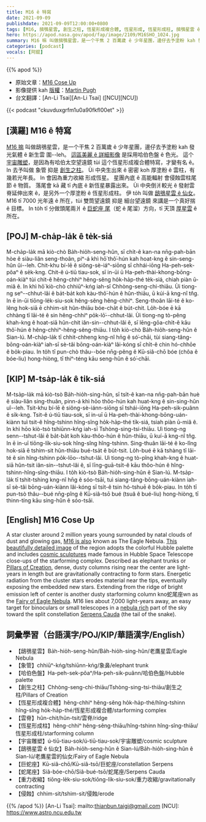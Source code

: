 ```yaml
---
title: M16 ê 特寫
date: 2021-09-09
publishdate: 2021-09-09T12:00:00+0800
tags: [M16, 鴟鴞星雲, 創生之柱, 恆星形成複合體, 恆星形成, 恆星形成柱, 鴟鴞星雲 ê 仙女, 哈伯太空望遠鏡, 巨蛇座]
hero: https://apod.nasa.gov/apod/fap/image/2109/M16SHO_1024.jpg
summary: M16 嘛 叫做鴟鴞星雲，是一个干焦 2 百萬歲 ê 少年星團，邊仔去予塗粉 kah 發光氣體 ê 新生雲 圍--leh。
categories: [podcast]
vocals: [阿錕]
---
```


{{% apod %}}

- 原始文章：[M16 Cose Up](https://apod.nasa.gov/apod/ap210909.html)
- 影像提供 kah [版權][copyright]：[Martin Pugh](https://www.martinpughastrophotography.space/about)
- 台文翻譯：[An-Li Tsai][An-Li Tsai] ([NCU][NCU])

{{< podcast "ckuvduxgrfm1u0a90fkfl00et" >}}

## [漢羅] M16 ê 特寫
[M16 嘛][M16 is also] 叫做鴟鴞星雲，是一个干焦 2 百萬歲 ê 少年星團，邊仔去予塗粉 kah 發光氣體 ê 新生雲 圍--leh。
[這區美麗 ê 詳細影像][This beautifully detailed image] 是採用哈伯色盤 ê 色光。
這个 [宇宙雕塑][cosmic sculptures]，是因為有哈伯太空望遠鏡 tùi 這个恆星形成複合體特寫，才變有名 ê。
In 去予叫做 象管 抑是 [創生之柱][Pillars of Creation]。
Ùi 中央生出來 ê 密密 koh 厚塗粉 ê 雲柱，有幾若光年長。
In 會因為重力收縮 形成恆星。
星團內底 ê 高能輻射 會侵蝕雲柱尾節 ê 物質。
落尾會 kā 藏 tī 內底 ê 新恆星暴露出來。
Ùi 中央倒爿較光 ê 發射雲脊延伸出來 ê，是另外一个厚塗粉 ê 恆星形成柱。
伊 to̍h 叫做 [鴟鴞星雲 ê 仙女][Fairy of Eagle Nebula]。
M16 tī 7000 光年遠 ê 所在，tùi 雙筒望遠鏡 抑是 細台望遠鏡 來講是一个真好揣 ê 目標。
In to̍h tī 分做頭尾兩爿 ê [巨蛇座 尾][Serpens Cauda]（蛇 ê 尾溜）方向，tī 天頂 [厚星雲][nebula rich] ê 所在。

## [POJ] M-cha̍p-la̍k ê te̍k-siá
M-cha̍p-la̍k mā kiò-chò Ba̍h-hio̍h-seng-hûn, sī chi̍t-ê kan-na nn̄g-pah-bān hòe ê siàu-liân seng-thoân, piⁿ-á khì hō͘ thô͘-hún kah hoat-kng  ê sin-seng-hûn ûi--leh.
Chit-khu bí-lē ê siông-sè-iáⁿ-siōng sī chhái-iōng Ha-peh-sek-pôaⁿ ê se̍k-kng.
Chit-ê ú-tiū tiau-sok, sī in-ūi ū Ha-peh-thài-khong-bōng-oán-kiàⁿ tùi chit-ê hêng-chhiⁿ hêng-sêng ho̍k-ha̍p-thé te̍k-siá, chiah piàn ū-miâ ê.
In khì hō͘ kiò-chò chhiūⁿ-kńg iah-sī Chhòng-seng-chi-thiāu.
Ùi tiong-ng seⁿ--chhut-lâi ê ba̍t-ba̍t koh kàu-thô͘-hún ê hûn-thiāu, ū kúi-ā kng-nî tn̂g.
In ē in-ūi tiōng-le̍k-siu-sok hêng-sêng hêng-chhiⁿ.
Seng-thoân lāi-té ê ko-lêng hok-siā ē chhim-sit hûn-thiāu bóe-cha̍t ê bu̍t-chit.
Lo̍h-bóe ē kā chhàng tī lāi-té ê sin hêng-chhiⁿ po̍k-lō͘--chhut-lâi.
Ùi tiong-ng tò-pêng khah-kng ê hoat-siā hûn-chit iân-sin--chhut-lâi ê, sī lēng-gōa-chi̍t-ê kāu thô͘-hún ê hêng-chhiⁿ-hêng-sêng-thiāu.
I to̍h kiò-chò Ba̍h-hio̍h-seng-hûn ê Sian-lú.
M-cha̍p-la̍k tī chhit-chheng kng-nî hn̄g ê só͘-chāi, tùi siang-tâng-bōng-oán-kiàⁿ iah-sī sè-tâi bōng-oán-kiàⁿ lâi-kóng sī chi̍t-ê chin hó-chhōe ê bo̍k-piau.
In to̍h tī pun-chò thâu--bóe nn̄g-pêng ê Kū-siâ-chō bóe (chôa ê bóe-liu) hong-hiòng, tī thiⁿ-téng kāu seng-hûn ê só͘-chāi.

## [KIP] M-tsa̍p-la̍k ê ti̍k-siá
M-tsa̍p-la̍k mā kiò-tsò Ba̍h-hio̍h-sing-hûn, sī tsi̍t-ê kan-na nn̄g-pah-bān huè ê siàu-liân sing-thuân, pinn-á khì hōo thôo-hún kah huat-kng  ê sin-sing-hûn uî--leh.
Tsit-khu bí-lē ê siông-sè-iánn-siōng sī tshái-iōng Ha-peh-sik-puânn ê si̍k-kng.
Tsit-ê ú-tiū tiau-sok, sī in-uī ū Ha-peh-thài-khong-bōng-uán-kiànn tuì tsit-ê hîng-tshinn hîng-sîng ho̍k-ha̍p-thé ti̍k-siá, tsiah piàn ū-miâ ê.
In khì hōo kiò-tsò tshiūnn-kńg iah-sī Tshòng-sing-tsi-thiāu.
Uì tiong-ng senn--tshut-lâi ê ba̍t-ba̍t koh kàu-thôo-hún ê hûn-thiāu, ū kuí-ā kng-nî tn̂g.
In ē in-uī tiōng-li̍k-siu-sok hîng-sîng hîng-tshinn.
Sing-thuân lāi-té ê ko-lîng hok-siā ē tshim-sit hûn-thiāu bué-tsa̍t ê bu̍t-tsit.
Lo̍h-bué ē kā tshàng tī lāi-té ê sin hîng-tshinn po̍k-lōo--tshut-lâi.
Uì tiong-ng tò-pîng khah-kng ê huat-siā hûn-tsit iân-sin--tshut-lâi ê, sī līng-guā-tsi̍t-ê kāu thôo-hún ê hîng-tshinn-hîng-sîng-thiāu.
I to̍h kiò-tsò Ba̍h-hio̍h-sing-hûn ê Sian-lú.
M-tsa̍p-la̍k tī tshit-tshing kng-nî hn̄g ê sóo-tsāi, tuì siang-tâng-bōng-uán-kiànn iah-sī sè-tâi bōng-uán-kiànn lâi-kóng sī tsi̍t-ê tsin hó-tshuē ê bo̍k-piau.
In to̍h tī pun-tsò thâu--bué nn̄g-pîng ê Kū-siâ-tsō bué (tsuâ ê bué-liu) hong-hiòng, tī thinn-tíng kāu sing-hûn ê sóo-tsāi.



## [English] M16 Cose Up
A star cluster around 2 million years young surrounded by natal clouds of dust and glowing gas, [M16 is also][M16 is also] known as The Eagle Nebula.
[This beautifully detailed image][This beautifully detailed image] of the region adopts the colorful Hubble palette and includes [cosmic sculptures][cosmic sculptures] made famous in Hubble Space Telescope close-ups of the starforming complex.
Described as elephant trunks or [Pillars of Creation][Pillars of Creation], dense, dusty columns rising near the center are light-years in length but are gravitationally contracting to form stars.
Energetic radiation from the cluster stars erodes material near the tips, eventually exposing the embedded new stars.
Extending from the ridge of bright emission left of center is another dusty starforming column kno蛇尾座wn as the [Fairy of Eagle Nebula][Fairy of Eagle Nebula].
M16 lies about 7,000 light-years away, an easy target for binoculars or small telescopes in a [nebula rich][nebula rich] part of the sky toward the split constellation [Serpens Cauda][Serpens Cauda] (the tail of the snake).

## 詞彙學習（台語漢字/POJ/KIP/華語漢字/English）
- 【鴟鴞星雲】Ba̍h-hio̍h-seng-hûn/Ba̍h-hio̍h-sing-hûn/老鷹星雲/Eagle Nebula
- 【象管】chhiūⁿ-kńg/tshiūnn-kńg/象鼻/elephant trunk
- 【哈伯色盤】Ha-peh-sek-pôaⁿ/Ha-peh-sik-puânn/哈伯色盤/Hubble palette
- 【創生之柱】Chhòng-seng-chi-thiāu/Tshòng-sing-tsi-thiāu/創生之柱/Pillars of Creation
- 【恆星形成複合體】hêng-chhiⁿ hêng-sêng ho̍k-ha̍p-thé/hîng-tshinn hîng-sîng ho̍k-ha̍p-thé/恆星形成複合體/starforming complex
- 【雲脊】hûn-chit/hûn-tsit/雲脊/ridge
- 【恆星形成柱】hêng-chhiⁿ hêng-sêng-thiāu/hîng-tshinn hîng-sîng-thiāu/恆星形成柱/starforming column
- 【宇宙雕塑】ú-tiū-tiau-sok/ú-tiū-tiau-sok/宇宙雕塑/cosmic sculpture
- 【鴟鴞星雲 ê 仙女】Ba̍h-hio̍h-seng-hûn ê Sian-lú/Ba̍h-hio̍h-sing-hûn ê Sian-lú/老鷹星雲的仙女/Fairy of Eagle Nebula
- 【巨蛇座】Kū-siâ-chō/Kū-siâ-tsō/巨蛇座/constellation Serpens
- 【蛇尾座】Siâ-bóe-chō/Siâ-bué-tsō/蛇尾座/Serpens Cauda
- 【重力收縮】tiōng-le̍k-siu-sok/tiōng-li̍k-siu-sok/重力收縮/gravitationally contracting
- 【侵蝕】chhim-sit/tshim-sit/侵蝕/erode

{{% /apod %}}
[An-Li Tsai]: mailto:thianbun.taigi@gmail.com
[NCU]: https://www.astro.ncu.edu.tw

[copyright]: https://apod.nasa.gov/apod/fap/lib/about_apod.html#srapply


[M16 is also]:http://messier.seds.org/m/m016.html
[This beautifully detailed image]:https://www.martinpughastrophotography.space/nebulae#/m16/
[cosmic sculptures]:https://commons.wikimedia.org/wiki/File:Eagle_Nebula_4xHubble_WikiSky.jpg
[Pillars of Creation]:https://hubblesite.org/contents/news-releases/1995/news-1995-44.html
[Fairy of Eagle Nebula]:https://hubblesite.org/contents/media/images/2005/12/1693-Image.html
[nebula rich]:https://apod.nasa.gov/apod/ap130712.html
[Serpens Cauda]:http://en.wikipedia.org/wiki/Serpens
